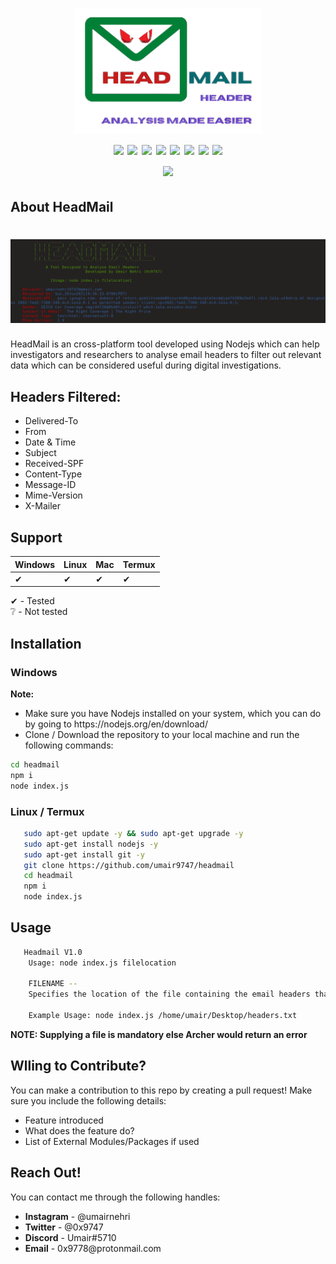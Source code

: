 <h1 align="center">
<a href="https://github.com/umair9747/headmail/"><img src="logo.png" alt="logo" height="200" width="300"></a>
  <br>
  <img src="https://img.shields.io/badge/version-1.0.0-blue">
  <img src="https://img.shields.io/badge/platform-windows%20%7C%20linux%20%7C%20mac%20%7C%20termux-yellow">
  <img src="https://img.shields.io/badge/state-maintained-green">
  <img src="https://img.shields.io/badge/focus-OSINT-red">
  <img src="https://img.shields.io/tokei/lines/github/umair9747/headmail">
  <img src="https://img.shields.io/github/languages/code-size/umair9747/headmail">
  <img src="https://img.shields.io/github/followers/umair9747?style=social">
  <img src="https://img.shields.io/github/forks/umair9747/headmail?style=social">
  <br>
  <img src="https://img.shields.io/badge/made%20with%20%3C%2F%3E%20in%20-India-brightgreen">
</h1>

<h2 align="left">
  <b>About HeadMail</b>
</h2>

<h1 align="center">
<img src="output.png" alt="output">
  </h1>
  
<p align="left">
  HeadMail is an cross-platform tool developed using Nodejs which can help investigators and researchers to analyse email headers to filter out relevant data
  which can be considered useful during digital investigations.
 </p>

<h2 align="left">
  <b>Headers Filtered:</b>
  </h2>
  
  <p align="left">
     <ul type="disc">
       <li>Delivered-To</li>
       <li>From</li>
       <li>Date & Time</li>
       <li>Subject</li>
       <li>Received-SPF</li>
       <li>Content-Type</li>
       <li>Message-ID</li>
       <li>Mime-Version</li>
       <li>X-Mailer</li>
       </ul>
  </p>
  
 <h2 align="left">
  <b>Support</b>
 </h2>
 
| Windows | Linux | Mac | Termux |
| ------- | ----- | --- | ------ |
| ✔ | ✔ | ✔ | ✔ |

✔ - Tested  <br/>
❔ - Not tested <br/>

<h2 align="left">
  <b>Installation</b>
</h2>

<h3 align="left">
  <b>Windows</b>
</h3>

<p align="left">
  <b>Note: </b><br>
  <ul type="disc">
    <li>Make sure you have Nodejs installed on your system, which you can do by going to https://nodejs.org/en/download/</li>
    <li>Clone / Download the repository to your local machine and run the following commands:</li>
   </ul>
   
   ```sh
   cd headmail
   npm i
   node index.js
   ```
  </p>
  
<h3 align="left">
  <b>Linux / Termux</b>
</h3>

<p align="left">
  
 ```sh
    sudo apt-get update -y && sudo apt-get upgrade -y
    sudo apt-get install nodejs -y
    sudo apt-get install git -y
    git clone https://github.com/umair9747/headmail
    cd headmail
    npm i
    node index.js
  ```
</p>

<h2 align="left">
  <b>Usage</b>
</h2>

<p align="left">
  
 ```sh
    Headmail V1.0
     Usage: node index.js filelocation
  
     FILENAME --
     Specifies the location of the file containing the email headers that the tool would read.
  
     Example Usage: node index.js /home/umair/Desktop/headers.txt
  ```
  <b>NOTE: Supplying a file is mandatory else Archer would return an error</b>
</p>


 <h2 align="left">
  <b>Wlling to Contribute?</b>
 </h2>

<p align="left">
  You can make a contribution to this repo by creating a pull request! Make sure you include the following details:
  <ul type="disc">
    <li> Feature introduced</li>
    <li> What does the feature do? </li>
    <li> List of External Modules/Packages if used </li>
    </ul>
  </p>
  
  <h2 align="left">
  <b>Reach Out!</b>
 </h2>

<p align="left">
  You can contact me through the following handles:
  <ul type="disc">
    <li> <b>Instagram</b> - @umairnehri</li>
    <li> <b>Twitter</b> - @0x9747</li>
    <li> <b>Discord</b> - Umair#5710 </li>
    <li> <b>Email</b> - 0x9778@protonmail.com </li>
    </ul>
  </p>
